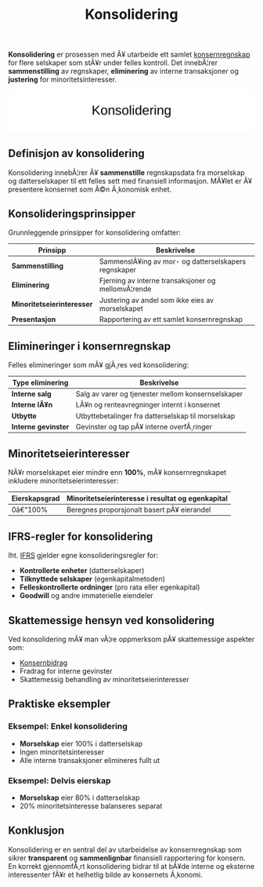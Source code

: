 ﻿---
title: "Konsolidering"
meta_title: "Konsolidering"
meta_description: '**Konsolidering** er prosessen med Ã¥ utarbeide ett samlet [konsernregnskap](/blogs/regnskap/hva-er-konsern "Hva er et Konsern? Komplett Guide til Konsernstrukt...'
slug: konsolidering
type: blog
layout: pages/single
---

**Konsolidering** er prosessen med Ã¥ utarbeide ett samlet [konsernregnskap](/blogs/regnskap/hva-er-konsern "Hva er et Konsern? Komplett Guide til Konsernstrukturer og Konsolidering") for flere selskaper som stÃ¥r under felles kontroll. Det innebÃ¦rer **sammenstilling** av regnskaper, **eliminering** av interne transaksjoner og **justering** for minoritetsinteresser.

![Konsolidering](konsolidering-image.svg)

## Definisjon av konsolidering

Konsolidering innebÃ¦rer Ã¥ **sammenstille** regnskapsdata fra morselskap og datterselskaper til ett felles sett med finansiell informasjon. MÃ¥let er Ã¥ presentere konsernet som Ã©n Ã¸konomisk enhet.

## Konsolideringsprinsipper

Grunnleggende prinsipper for konsolidering omfatter:

| Prinsipp                 | Beskrivelse                                                                 |
|--------------------------|------------------------------------------------------------------------------|
| **Sammenstilling**       | SammenslÃ¥ing av mor- og datterselskapers regnskaper                          |
| **Eliminering**          | Fjerning av interne transaksjoner og mellomvÃ¦rende                          |
| **Minoritetseierinteresser** | Justering av andel som ikke eies av morselskapet                         |
| **Presentasjon**         | Rapportering av ett samlet konsernregnskap                                  |

## Elimineringer i konsernregnskap

Felles elimineringer som mÃ¥ gjÃ¸res ved konsolidering:

| Type eliminering         | Beskrivelse                                           |
|--------------------------|-------------------------------------------------------|
| **Interne salg**         | Salg av varer og tjenester mellom konsernselskaper    |
| **Interne lÃ¥n**          | LÃ¥n og renteavregninger internt i konsernet           |
| **Utbytte**              | Utbyttebetalinger fra datterselskap til morselskap    |
| **Interne gevinster**    | Gevinster og tap pÃ¥ interne overfÃ¸ringer              |

## Minoritetseierinteresser

NÃ¥r morselskapet eier mindre enn **100%**, mÃ¥ konsernregnskapet inkludere minoritetseierinteresser:

| Eierskapsgrad | Minoritetseierinteresse i resultat og egenkapital |
|---------------|----------------------------------------------------|
| 0â€“100%        | Beregnes proporsjonalt basert pÃ¥ eierandel         |

## IFRS-regler for konsolidering

Iht. [IFRS](/blogs/regnskap/hva-er-ifrs "Hva er IFRS? Guide til internasjonale regnskapsstandarder") gjelder egne konsolideringsregler for:

* **Kontrollerte enheter** (datterselskaper)
* **Tilknyttede selskaper** (egenkapitalmetoden)
* **Felleskontrollerte ordninger** (pro rata eller egenkapital)
* **Goodwill** og andre immaterielle eiendeler

## Skattemessige hensyn ved konsolidering

Ved konsolidering mÃ¥ man vÃ¦re oppmerksom pÃ¥ skattemessige aspekter som:

* [Konsernbidrag](/blogs/regnskap/hva-er-konsernbidrag "Hva er Konsernbidrag? Komplett Guide til Konsernbidrag i Norge")
* Fradrag for interne gevinster
* Skattemessig behandling av minoritetseierinteresser

## Praktiske eksempler

### Eksempel: Enkel konsolidering

* **Morselskap** eier 100% i datterselskap
* Ingen minoritetsinteresser
* Alle interne transaksjoner elimineres fullt ut

### Eksempel: Delvis eierskap

* **Morselskap** eier 80% i datterselskap
* 20% minoritetsinteresse balanseres separat

## Konklusjon

Konsolidering er en sentral del av utarbeidelse av konsernregnskap som sikrer **transparent** og **sammenlignbar** finansiell rapportering for konsern. En korrekt gjennomfÃ¸rt konsolidering bidrar til at bÃ¥de interne og eksterne interessenter fÃ¥r et helhetlig bilde av konsernets Ã¸konomi.
